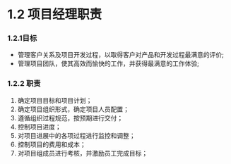 # 1.2 项目经理职责

### 1.2.1目标 
- 管理客户关系及项目开发过程，以取得客户对产品和开发过程最满意的评价;
- 管理项目团队，使其高效而愉快的工作，并获得最满意的工作体验;
### 1.2.2 职责 
1. 确定项目目标和项目计划； 
2. 确定项目组织形式，确定项目人员配置； 
3. 遵循组织过程规范，按预期进行交付； 
4. 控制项目进度； 
5. 对项目进展中的各项过程进行监控和调整； 
6. 控制项目的费用和成本； 
7. 对项目组成员进行考核，并激励员工完成目标；
